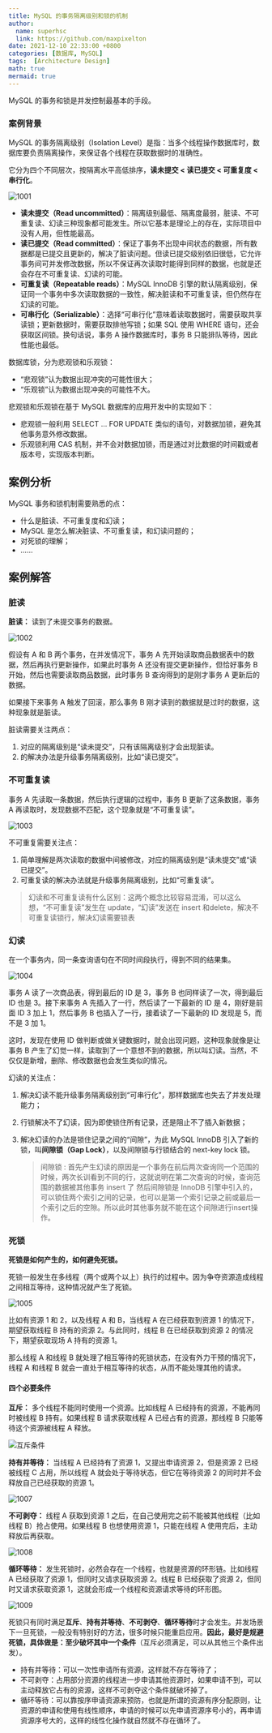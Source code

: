 ```yaml
---
title: MySQL 的事务隔离级别和锁的机制
author:
  name: superhsc
  link: https://github.com/maxpixelton
date: 2021-12-10 22:33:00 +0800
categories: [数据库, MySQL]
tags:  [Architecture Design]
math: true
mermaid: true
---
```


MySQL 的事务和锁是并发控制最基本的手段。

### 案例背景

MySQL 的事务隔离级别（Isolation Level）是指：当多个线程操作数据库时，数据库要负责隔离操作，来保证各个线程在获取数据时的准确性。

它分为四个不同层次，按隔离水平高低排序，**读未提交 < 读已提交 < 可重复度 < 串行化**。

![1001](https://maxpixelton.github.io/images/assert/architecute/1001.png)

- **读未提交（Read uncommitted）**：隔离级别最低、隔离度最弱，脏读、不可重复读、幻读三种现象都可能发生。所以它基本是理论上的存在，实际项目中没有人用，但性能最高。
- **读已提交（Read committed）**：保证了事务不出现中间状态的数据，所有数据都是已提交且更新的，解决了脏读问题。但读已提交级别依旧很低，它允许事务间可并发修改数据，所以不保证再次读取时能得到同样的数据，也就是还会存在不可重复读、幻读的可能。
- **可重复读（Repeatable reads）**：MySQL InnoDB 引擎的默认隔离级别，保证同一个事务中多次读取数据的一致性，解决脏读和不可重复读，但仍然存在幻读的可能。
- **可串行化（Serializable）**：选择“可串行化”意味着读取数据时，需要获取共享读锁；更新数据时，需要获取排他写锁；如果 SQL 使用 WHERE 语句，还会获取区间锁。换句话说，事务 A 操作数据库时，事务 B 只能排队等待，因此性能也最低。

数据库锁，分为悲观锁和乐观锁：

- “悲观锁”认为数据出现冲突的可能性很大；
- “乐观锁”认为数据出现冲突的可能性不大。

悲观锁和乐观锁在基于 MySQL 数据库的应用开发中的实现如下：

- 悲观锁一般利用 SELECT … FOR UPDATE 类似的语句，对数据加锁，避免其他事务意外修改数据。
- 乐观锁利用 CAS 机制，并不会对数据加锁，而是通过对比数据的时间戳或者版本号，实现版本判断。

## 案例分析

MySQL 事务和锁机制需要熟悉的点：

- 什么是脏读、不可重复度和幻读；
- MySQL 是怎么解决脏读、不可重复读，和幻读问题的；
- 对死锁的理解；
- ……

## 案例解答

### 脏读

**脏读：** 读到了未提交事务的数据。

![1002](https://maxpixelton.github.io/images/assert/architecute/1002.png)

假设有 A 和 B 两个事务，在并发情况下，事务 A 先开始读取商品数据表中的数据，然后再执行更新操作，如果此时事务 A 还没有提交更新操作，但恰好事务 B 开始，然后也需要读取商品数据，此时事务 B 查询得到的是刚才事务 A 更新后的数据。

如果接下来事务 A 触发了回滚，那么事务 B 刚才读到的数据就是过时的数据，这种现象就是脏读。

脏读需要关注两点：

1. 对应的隔离级别是“读未提交”，只有该隔离级别才会出现脏读。
2. 的解决办法是升级事务隔离级别，比如“读已提交”。

### 不可重复读

事务 A 先读取一条数据，然后执行逻辑的过程中，事务 B 更新了这条数据，事务 A 再读取时，发现数据不匹配，这个现象就是“不可重复读”。

![1003](https://maxpixelton.github.io/images/assert/architecute/1003.png)

不可重复需要关注点：

1. 简单理解是两次读取的数据中间被修改，对应的隔离级别是“读未提交”或“读已提交”。
2. 可重复读的解决办法就是升级事务隔离级别，比如“可重复读”。

> 幻读和不可重复读有什么区别：这两个概念比较容易混淆，可以这么想，“不可重复读”发生在 update，“幻读”发送在 insert 和delete，解决不可重复读锁行，解决幻读需要锁表

### 幻读

在一个事务内，同一条查询语句在不同时间段执行，得到不同的结果集。

![1004](https://maxpixelton.github.io/images/assert/architecute/1004.png)

事务 A 读了一次商品表，得到最后的 ID 是 3，事务 B 也同样读了一次，得到最后 ID 也是 3。接下来事务 A 先插入了一行，然后读了一下最新的 ID 是 4，刚好是前面 ID 3 加上 1，然后事务 B 也插入了一行，接着读了一下最新的 ID 发现是 5，而不是 3 加 1。

这时，发现在使用 ID 做判断或做关键数据时，就会出现问题，这种现象就像是让事务 B 产生了幻觉一样，读取到了一个意想不到的数据，所以叫幻读。当然，不仅仅是新增，删除、修改数据也会发生类似的情况。

幻读的关注点：

1. 解决幻读不能升级事务隔离级别到“可串行化”，那样数据库也失去了并发处理能力；

2. 行锁解决不了幻读，因为即使锁住所有记录，还是阻止不了插入新数据；

3. 解决幻读的办法是锁住记录之间的“间隙”，为此 MySQL InnoDB 引入了新的锁，叫**间隙锁（Gap Lock）**，以及间隙锁与行锁结合的 next-key lock 锁。

   > 间隙锁 : 首先产生幻读的原因是一个事务在前后两次查询同一个范围的时候，两次长训看到不同的行，这就说明在第二次查询的时候，查询范围的数据被其他事务 insert 了 然后间隙锁是 InnoDB 引擎中引入的，可以锁住两个索引之间的记录，也可以是第一个索引记录之前或最后一个索引之后的空隙。所以此时其他事务就不能在这个间隙进行insert操作。

### 死锁

**死锁是如何产生的，如何避免死锁。**

死锁一般发生在多线程（两个或两个以上）执行的过程中。因为争夺资源造成线程之间相互等待，这种情况就产生了死锁。

![1005](https://maxpixelton.github.io/images/assert/architecute/1005.png)

比如有资源 1 和 2，以及线程 A 和 B，当线程 A 在已经获取到资源 1 的情况下，期望获取线程 B 持有的资源 2。与此同时，线程 B 在已经获取到资源 2 的情况下，期望获取现场 A 持有的资源 1。

那么线程 A 和线程 B 就处理了相互等待的死锁状态，在没有外力干预的情况下，线程 A 和线程 B 就会一直处于相互等待的状态，从而不能处理其他的请求。

#### 四个必要条件

**互斥：** 多个线程不能同时使用一个资源。比如线程 A 已经持有的资源，不能再同时被线程 B 持有。如果线程 B 请求获取线程 A 已经占有的资源，那线程 B 只能等待这个资源被线程 A 释放。

![互斥条件](https://maxpixelton.github.io/images/assert/architecute/1006.png)

**持有并等待：** 当线程 A 已经持有了资源 1，又提出申请资源 2，但是资源 2 已经被线程 C 占用，所以线程 A 就会处于等待状态，但它在等待资源 2 的同时并不会释放自己已经获取的资源 1。

![1007](https://maxpixelton.github.io/images/assert/architecute/1007.png)

**不可剥夺：** 线程 A 获取到资源 1 之后，在自己使用完之前不能被其他线程（比如线程 B）抢占使用。如果线程 B 也想使用资源 1，只能在线程 A 使用完后，主动释放后再获取。

![1008](https://maxpixelton.github.io/images/assert/architecute/1008.png)

**循环等待：** 发生死锁时，必然会存在一个线程，也就是资源的环形链。比如线程 A 已经获取了资源 1，但同时又请求获取资源 2。线程 B 已经获取了资源 2，但同时又请求获取资源 1，这就会形成一个线程和资源请求等待的环形图。

![1009](https://maxpixelton.github.io/images/assert/architecute/1009.png)



死锁只有同时满足**互斥**、**持有并等待**、**不可剥夺**、**循环等待**时才会发生。并发场景下一旦死锁，一般没有特别好的方法，很多时候只能重启应用。**因此，最好是规避死锁，具体做是：至少破坏其中一个条件**（互斥必须满足，可以从其他三个条件出发）。

- 持有并等待：可以一次性申请所有资源，这样就不存在等待了；
- 不可剥夺：占用部分资源的线程进一步申请其他资源时，如果申请不到，可以主动释放它占有的资源，这样不可剥夺这个条件就破坏掉了。
- 循环等待：可以靠按序申请资源来预防，也就是所谓的资源有序分配原则，让资源的申请和使用有线性顺序，申请的时候可以先申请资源序号小的，再申请资源序号大的，这样的线性化操作就自然就不存在循环了。








